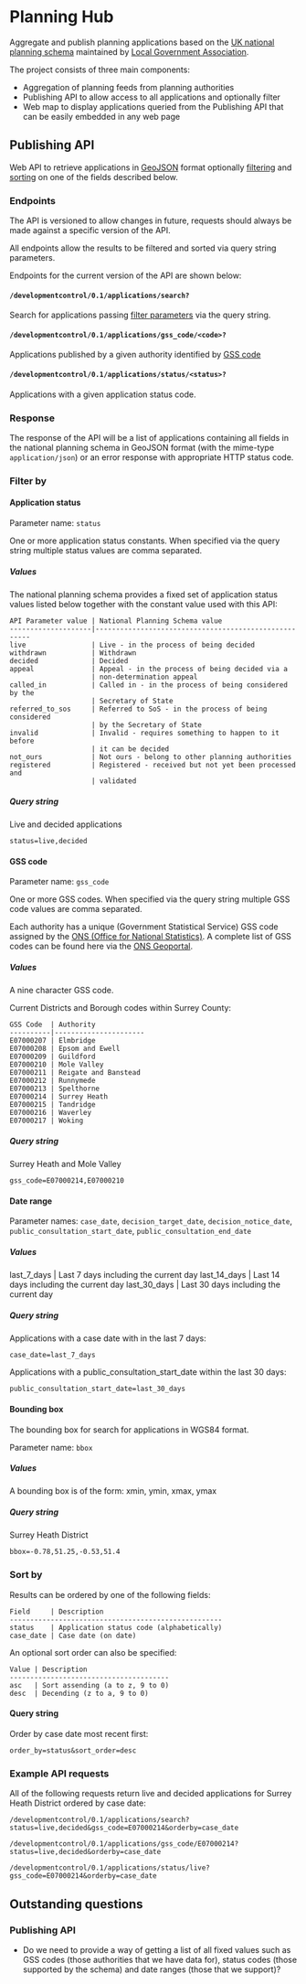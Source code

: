 # Planning Hub

Aggregate and publish planning applications based on the [UK national planning schema](http://schemas.opendata.esd.org.uk/PlanningApplications) maintained by [Local Government Association](http://www.local.gov.uk/).

The project consists of three main components:

* Aggregation of planning feeds from planning authorities
* Publishing API to allow access to all applications and optionally filter
* Web map to display applications queried from the Publishing API that can be easily embedded in any web page

## Publishing API

Web API to retrieve applications in [GeoJSON](http://geojson.org/) format optionally [filtering](#filter-by) and [sorting](#sort-by) on one of the fields described below.

### Endpoints

The API is versioned to allow changes in future, requests should always be made against a specific version of the API.

All endpoints allow the results to be filtered and sorted via query string parameters.

Endpoints for the current version of the API are shown below:

#### `/developmentcontrol/0.1/applications/search?`

Search for applications passing [filter parameters](#filter-by) via the query string.

#### `/developmentcontrol/0.1/applications/gss_code/<code>?`

Applications published by a given authority identified by [GSS code](http://en.wikipedia.org/wiki/ONS_coding_system#Current_GSS_coding_system)

#### `/developmentcontrol/0.1/applications/status/<status>?`

Applications with a given application status code.

### Response

The response of the API will be a list of applications containing all fields in the national planning schema in GeoJSON format (with the mime-type `application/json`) or an error response with appropriate HTTP status code.

### Filter by

#### Application status

Parameter name: `status`

One or more application status constants. When specified via the query string multiple status values are comma separated.

##### Values

The national planning schema provides a fixed set of application status values listed below together with the constant value used with this API:

    API Parameter value | National Planning Schema value
    --------------------|------------------------------------------------------
    live                | Live - in the process of being decided
    withdrawn           | Withdrawn
    decided             | Decided
    appeal              | Appeal - in the process of being decided via a
                        | non-determination appeal
    called_in           | Called in - in the process of being considered by the
                        | Secretary of State
    referred_to_sos     | Referred to SoS - in the process of being considered
                        | by the Secretary of State
    invalid             | Invalid - requires something to happen to it before
                        | it can be decided
    not_ours            | Not ours - belong to other planning authorities
    registered          | Registered - received but not yet been processed and
                        | validated

##### Query string

Live and decided applications

    status=live,decided


#### GSS code

Parameter name: `gss_code`

One or more GSS codes. When specified via the query string multiple GSS code values are comma separated.

Each authority has a unique (Government Statistical Service) GSS code assigned by the [ONS (Office for National Statistics)](http://www.ons.gov.uk/). A complete list of GSS codes can be found here via the [ONS Geoportal](https://geoportal.statistics.gov.uk).

##### Values

A nine character GSS code.

Current Districts and Borough codes within Surrey County:

    GSS Code  | Authority
    ----------|----------------------
    E07000207 | Elmbridge
    E07000208 | Epsom and Ewell
    E07000209 | Guildford
    E07000210 | Mole Valley
    E07000211 | Reigate and Banstead
    E07000212 | Runnymede
    E07000213 | Spelthorne
    E07000214 | Surrey Heath
    E07000215 | Tandridge
    E07000216 | Waverley
    E07000217 | Woking

##### Query string

Surrey Heath and Mole Valley

    gss_code=E07000214,E07000210

#### Date range

Parameter names: `case_date`, `decision_target_date`, `decision_notice_date`, `public_consultation_start_date`, `public_consultation_end_date`

##### Values

last_7_days | Last 7 days including the current day
last_14_days | Last 14 days including the current day
last_30_days | Last 30 days including the current day

##### Query string

Applications with a case date with in the last 7 days:

    case_date=last_7_days

Applications with a public_consultation_start_date within the last 30 days:

    public_consultation_start_date=last_30_days

#### Bounding box

The bounding box for search for applications in WGS84 format.

Parameter name: <code>bbox</code>

##### Values

A bounding box is of the form: xmin, ymin, xmax, ymax

##### Query string

Surrey Heath District

    bbox=-0.78,51.25,-0.53,51.4

### Sort by

Results can be ordered by one of the following fields:

    Field     | Description
    ----------------------------------------------------
    status    | Application status code (alphabetically)
    case_date | Case date (on date)

An optional sort order can also be specified:

    Value | Description
    ---------------------------------------
    asc   | Sort assending (a to z, 9 to 0)
    desc  | Decending (z to a, 9 to 0)

#### Query string

Order by case date most recent first:

    order_by=status&sort_order=desc

### Example API requests

All of the following requests return live and decided applications for Surrey Heath District ordered by case date:

    /developmentcontrol/0.1/applications/search?status=live,decided&gss_code=E07000214&orderby=case_date

    /developmentcontrol/0.1/applications/gss_code/E07000214?status=live,decided&orderby=case_date

    /developmentcontrol/0.1/applications/status/live?gss_code=E07000214&orderby=case_date

## Outstanding questions

### Publishing API

* Do we need to provide a way of getting a list of all fixed values such as GSS codes (those authorities that we have data for), status codes (those supported by the schema) and date ranges (those that we support)?
